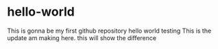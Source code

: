 # hello-world
This is gonna be my first github repository hello world testing
This is the update am making here. this will show the difference
